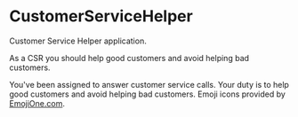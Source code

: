 # CustomerServiceHelper
Customer Service Helper application.

As a CSR you should help good customers and avoid helping bad customers.

You've been assigned to answer customer service calls.
Your duty is to help good customers and avoid helping bad customers.
Emoji icons provided by <a href="emojione.com">EmojiOne.com</a>.
